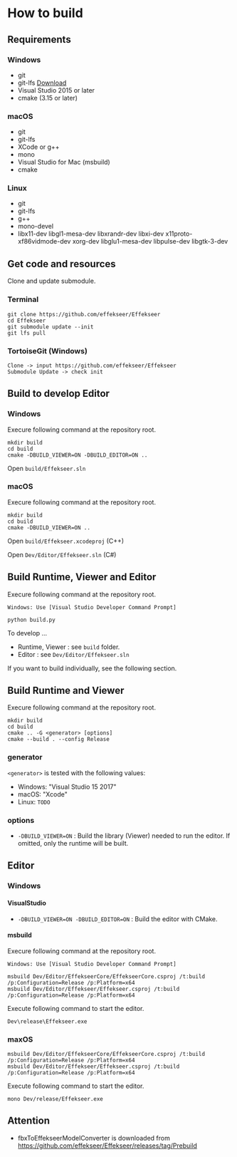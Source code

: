 How to build
==========

Requirements
----------

### Windows

- git
- git-lfs [Download](https://git-lfs.github.com/)
- Visual Studio 2015 or later
- cmake (3.15 or later)

### macOS

- git
- git-lfs
- XCode or g++
- mono
- Visual Studio for Mac (msbuild)
- cmake

### Linux

- git
- git-lfs
- g++
- mono-devel
- libx11-dev libgl1-mesa-dev libxrandr-dev libxi-dev x11proto-xf86vidmode-dev xorg-dev libglu1-mesa-dev libpulse-dev libgtk-3-dev

Get code and resources
----------

Clone and update submodule.

### Terminal

```
git clone https://github.com/effekseer/Effekseer
cd Effekseer
git submodule update --init
git lfs pull
```

### TortoiseGit (Windows)

```
Clone -> input https://github.com/effekseer/Effekseer
Submodule Update -> check init
```

Build to develop Editor
----------

### Windows

Execure following command at the repository root.

```
mkdir build
cd build
cmake -DBUILD_VIEWER=ON -DBUILD_EDITOR=ON .. 
```

Open ``` build/Effekseer.sln ```

### macOS

Execure following command at the repository root.

```
mkdir build
cd build
cmake -DBUILD_VIEWER=ON .. 
```

Open ``` build/Effekseer.xcodeproj ``` (C++)

Open ``` Dev/Editor/Effekseer.sln ``` (C#)

Build Runtime, Viewer and Editor
----------

Execure following command at the repository root.

`Windows: Use [Visual Studio Developer Command Prompt]`

```
python build.py
```

To develop ...

- Runtime, Viewer : see `build` folder.
- Editor : see `Dev/Editor/Effekseer.sln`

If you want to build individually, see the following section.


Build Runtime and Viewer
----------

Execure following command at the repository root.

```
mkdir build
cd build
cmake .. -G <generator> [options]
cmake --build . --config Release
```

### generator

`<generator>` is tested with the following values:

- Windows: "Visual Studio 15 2017"
- macOS: "Xcode"
- Linux: `TODO`

### options

- `-DBUILD_VIEWER=ON` : Build the library (Viewer) needed to run the editor. If omitted, only the runtime will be built.


Editor
----------

### Windows

#### VisualStudio

- `-DBUILD_VIEWER=ON -DBUILD_EDITOR=ON` : Build the editor with CMake.

#### msbuild

Execure following command at the repository root.

`Windows: Use [Visual Studio Developer Command Prompt]`

```
msbuild Dev/Editor/EffekseerCore/EffekseerCore.csproj /t:build /p:Configuration=Release /p:Platform=x64
msbuild Dev/Editor/Effekseer/Effekseer.csproj /t:build /p:Configuration=Release /p:Platform=x64
```

Execute following command to start the editor.

```
Dev\release\Effekseer.exe
```

### maxOS

```
msbuild Dev/Editor/EffekseerCore/EffekseerCore.csproj /t:build /p:Configuration=Release /p:Platform=x64
msbuild Dev/Editor/Effekseer/Effekseer.csproj /t:build /p:Configuration=Release /p:Platform=x64
```

Execute following command to start the editor.

```
mono Dev/release/Effekseer.exe
```

Attention
----------

- fbxToEffekseerModelConverter is downloaded from https://github.com/effekseer/Effekseer/releases/tag/Prebuild
